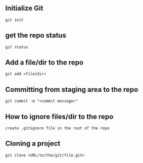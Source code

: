 ## Initialize Git
``` 
git init
```
## get the repo status
```
git status
```
## Add a file/dir to the repo
``` 
git add <file|dir>
```
## Committing from staging area to the repo
``` 
git commit -m "<commit message>"
```
## How to ignore files/dir to the repo
``` 
create .gitignore file in the root of the repo
```
## Cloning a project
``` 
git clone <URL/to/the/git/file.git>
```

